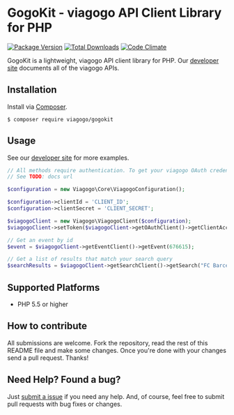 # GogoKit - viagogo API Client Library for PHP
[![Package Version](https://img.shields.io/packagist/v/viagogo/gogokit.svg?style=flat)][version]
[![Total Downloads](https://img.shields.io/packagist/dt/viagogo/gogokit.svg?style=flat)][downloads]
[![Code Climate](https://img.shields.io/codeclimate/github/viagogo/gogokit.php.svg?style=flat)][codeclimate]

[version]: https://packagist.org/packages/viagogo/gogokit
[downloads]: https://packagist.org/packages/viagogo/gogokit
[codeclimate]: https://codeclimate.com/github/viagogo/gogokit.php
[apidocs]: http://developer.viagogo.net

GogoKit is a lightweight, viagogo API client library for PHP. Our
[developer site][apidocs] documents all of the viagogo APIs.


## Installation

[composer]: https://getcomposer.org

Install via [Composer][composer].

```
$ composer require viagogo/gogokit
```


## Usage

[apidocsgettingstarted]: http://developer.viagogo.net/#getting-started

See our [developer site][apidocsgettingstarted] for more examples.

```php
// All methods require authentication. To get your viagogo OAuth credentials,
// See TODO: docs url

$configuration = new Viagogo\Core\ViagogoConfiguration();

$configuration->clientId = 'CLIENT_ID';
$configuration->clientSecret = 'CLIENT_SECRET';

$viagogoClient = new Viagogo\ViagogoClient($configuration);
$viagogoClient->setToken($viagogoClient->getOAuthClient()->getClientAccessToken());

// Get an event by id
$event = $viagogoClient->getEventClient()->getEvent(676615);

// Get a list of results that match your search query
$searchResults = $viagogoClient->getSearchClient()->getSearch("FC Barcelona tickets");
```


## Supported Platforms

* PHP 5.5 or higher


## How to contribute

All submissions are welcome. Fork the repository, read the rest of this README
file and make some changes. Once you're done with your changes send a pull
request. Thanks!


## Need Help? Found a bug?

[submitanissue]: https://github.com/viagogo/gogokit.php/issues

Just [submit a issue][submitanissue] if you need any help. And, of course, feel
free to submit pull requests with bug fixes or changes.
